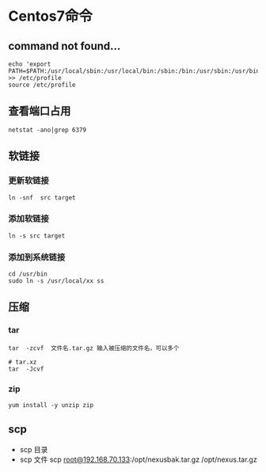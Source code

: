 # Centos7命令

## command not found...

```
echo 'export PATH=$PATH:/usr/local/sbin:/usr/local/bin:/sbin:/bin:/usr/sbin:/usr/bin' >> /etc/profile
source /etc/profile
```



## 查看端口占用

`netstat -ano|grep 6379`

##  软链接

### 更新软链接
`ln -snf  src target`

### 添加软链接
`ln -s src target`

### 添加到系统链接
```
cd /usr/bin
sudo ln -s /usr/local/xx ss
```

## 压缩

### tar

```
tar  -zcvf  文件名.tar.gz 输入被压缩的文件名，可以多个

# tar.xz
tar  -Jcvf
```

### zip
```
yum install -y unzip zip
```





## scp

- scp 目录
- scp 文件
scp root@192.168.70.133:/opt/nexusbak.tar.gz /opt/nexus.tar.gz
